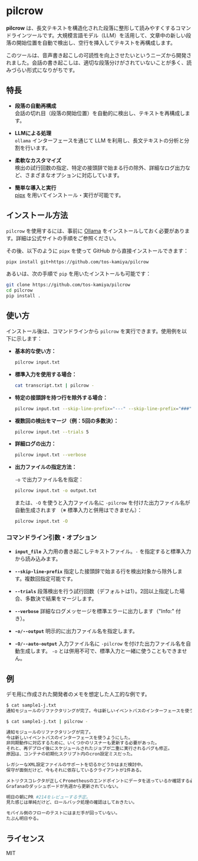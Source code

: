 # pilcrow

**pilcrow** は、長文テキストを構造化された段落に整形して読みやすくするコマンドラインツールです。大規模言語モデル（LLM）を活用して、文章中の新しい段落の開始位置を自動で検出し、空行を挿入してテキストを再構成します。

このツールは、音声書き起こしの可読性を向上させたいというニーズから開発されました。会話の書き起こしは、適切な段落分けがされていないことが多く、読みづらい形式になりがちです。

## 特長

- **段落の自動再構成**  
  会話の切れ目（段落の開始位置）を自動的に検出し、テキストを再構成します。

- **LLMによる処理**  
  `ollama` インターフェースを通じて LLM を利用し、長文テキストの分析と分割を行います。

- **柔軟なカスタマイズ**  
  検出の試行回数の指定、特定の接頭辞で始まる行の除外、詳細なログ出力など、さまざまなオプションに対応しています。

- **簡単な導入と実行**  
  [pipx](https://pipxproject.github.io/pipx/) を用いてインストール・実行が可能です。

## インストール方法

`pilcrow` を使用するには、事前に [Ollama](https://ollama.com/) をインストールしておく必要があります。詳細は公式サイトの手順をご参照ください。

その後、以下のように `pipx` を使って GitHub から直接インストールできます：

```bash
pipx install git+https://github.com/tos-kamiya/pilcrow
```

あるいは、次の手順で `pip` を用いたインストールも可能です：

```bash
git clone https://github.com/tos-kamiya/pilcrow
cd pilcrow
pip install .
```

## 使い方

インストール後は、コマンドラインから `pilcrow` を実行できます。使用例を以下に示します：

* **基本的な使い方：**

  ```bash
  pilcrow input.txt
  ```

* **標準入力を使用する場合：**

  ```bash
  cat transcript.txt | pilcrow -
  ```

* **特定の接頭辞を持つ行を除外する場合：**

  ```bash
  pilcrow input.txt --skip-line-prefix="---" --skip-line-prefix="###"
  ```

* **複数回の検出をマージ（例：5回の多数決）：**

  ```bash
  pilcrow input.txt --trials 5
  ```

* **詳細ログの出力：**

  ```bash
  pilcrow input.txt --verbose
  ```

* **出力ファイルの指定方法：**

  `-o` で出力ファイル名を指定：

  ```bash
  pilcrow input.txt -o output.txt
  ```

  または、`-O` を使うと入力ファイル名に `-pilcrow` を付けた出力ファイル名が自動生成されます
  （※ 標準入力と併用はできません）：

  ```bash
  pilcrow input.txt -O
  ```

### コマンドライン引数・オプション

* **`input_file`**
  入力用の書き起こしテキストファイル。`-` を指定すると標準入力から読み込みます。

* **`--skip-line-prefix`**
  指定した接頭辞で始まる行を検出対象から除外します。複数回指定可能です。

* **`--trials`**
  段落検出を行う試行回数（デフォルトは1）。2回以上指定した場合、多数決で結果をマージします。

* **`--verbose`**
  詳細なログメッセージを標準エラーに出力します（"Info:" 付き）。

* **`-o/--output`**
  明示的に出力ファイル名を指定します。

* **`-O/--auto-output`**
  入力ファイル名に `-pilcrow` を付けた出力ファイル名を自動生成します。
  `-o` とは併用不可で、標準入力と一緒に使うこともできません。

## 例

デモ用に作成された開発者のメモを想定した人工的な例です。

```bash
$ cat sample1-j.txt
通知モジュールのリファクタリングが完了。今は新しいイベントバスのインターフェースを使うようにした。非同期動作に対応するために、いくつかのリスナーも更新する必要があった。それと、再デプロイ後にスケジュールされたジョブが二重に実行されるバグも修正。原因は、コンテナの初期化スクリプト内のcron設定ミスだった。レガシーなXML設定ファイルのサポートを切るかどうかはまだ検討中。保守が面倒だけど、今もそれに依存しているクライアントが1件ある。メトリクスコレクタが正しくPrometheusのエンドポイントにデータを送っているか確認する必要あり。Grafanaのダッシュボードが先週から更新されていない。明日の朝にPR #214をレビューする予定。見た感じは単純だけど、ロールバック処理の確認はしておきたい。モバイル側のフローのテストにはまだ手が回っていない。たぶん明日やる。

$ cat sample1-j.txt | pilcrow -

通知モジュールのリファクタリングが完了。
今は新しいイベントバスのインターフェースを使うようにした。
非同期動作に対応するために、いくつかのリスナーも更新する必要があった。
それと、再デプロイ後にスケジュールされたジョブが二重に実行されるバグも修正。
原因は、コンテナの初期化スクリプト内のcron設定ミスだった。

レガシーなXML設定ファイルのサポートを切るかどうかはまだ検討中。
保守が面倒だけど、今もそれに依存しているクライアントが1件ある。

メトリクスコレクタが正しくPrometheusのエンドポイントにデータを送っているか確認する必要あり。
Grafanaのダッシュボードが先週から更新されていない。

明日の朝にPR #214をレビューする予定。
見た感じは単純だけど、ロールバック処理の確認はしておきたい。

モバイル側のフローのテストにはまだ手が回っていない。
たぶん明日やる。
```

## ライセンス

MIT
